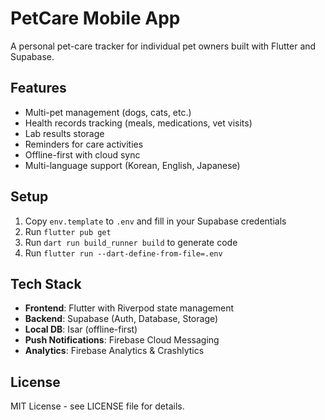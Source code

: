 # PetCare Mobile App

A personal pet-care tracker for individual pet owners built with Flutter and Supabase.

## Features

- Multi-pet management (dogs, cats, etc.)
- Health records tracking (meals, medications, vet visits)
- Lab results storage
- Reminders for care activities
- Offline-first with cloud sync
- Multi-language support (Korean, English, Japanese)

## Setup

1. Copy `env.template` to `.env` and fill in your Supabase credentials
2. Run `flutter pub get`
3. Run `dart run build_runner build` to generate code
4. Run `flutter run --dart-define-from-file=.env`

## Tech Stack

- **Frontend**: Flutter with Riverpod state management
- **Backend**: Supabase (Auth, Database, Storage)
- **Local DB**: Isar (offline-first)
- **Push Notifications**: Firebase Cloud Messaging
- **Analytics**: Firebase Analytics & Crashlytics

## License

MIT License - see LICENSE file for details.